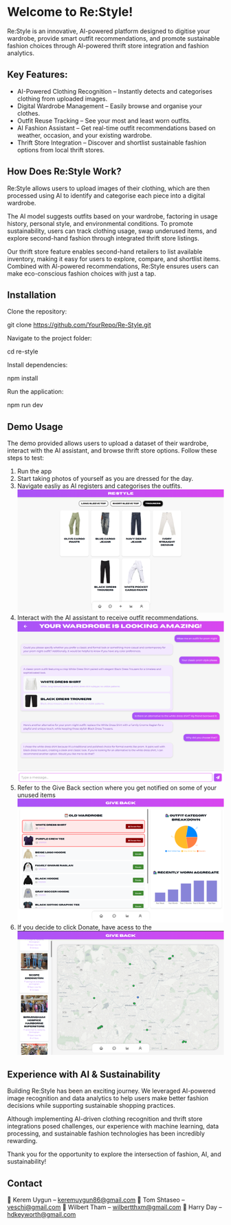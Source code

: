 # Welcome to Re:Style!

Re:Style is an innovative, AI-powered platform designed to digitise your wardrobe, provide smart outfit recommendations, and promote sustainable fashion choices through AI-powered thrift store integration and fashion analytics.

## Key Features:

- AI-Powered Clothing Recognition – Instantly detects and categorises clothing from uploaded images.
- Digital Wardrobe Management – Easily browse and organise your clothes.
- Outfit Reuse Tracking – See your most and least worn outfits.
- AI Fashion Assistant – Get real-time outfit recommendations based on weather, occasion, and your existing wardrobe.
- Thrift Store Integration – Discover and shortlist sustainable fashion options from local thrift stores.

## How Does Re:Style Work?

Re:Style allows users to upload images of their clothing, which are then processed using AI to identify and categorise each piece into a digital wardrobe.

The AI model suggests outfits based on your wardrobe, factoring in usage history, personal style, and environmental conditions. To promote sustainability, users can track clothing usage, swap underused items, and explore second-hand fashion through integrated thrift store listings.

Our thrift store feature enables second-hand retailers to list available inventory, making it easy for users to explore, compare, and shortlist items. Combined with AI-powered recommendations, Re:Style ensures users can make eco-conscious fashion choices with just a tap.

## Installation

Clone the repository:

git clone https://github.com/YourRepo/Re-Style.git

Navigate to the project folder:

cd re-style

Install dependencies:

npm install

Run the application:

npm run dev

## Demo Usage

The demo provided allows users to upload a dataset of their wardrobe, interact with the AI assistant, and browse thrift store options. Follow these steps to test:

1. Run the app
2. Start taking photos of yourself as you are dressed for the day.
3. Navigate easliy as AI registers and categorises the outfits.
![alt text](./readme_images/UI.png)
4. Interact with the AI assistant to receive outfit recommendations.
![alt text](./readme_images/AI_Chat.png)
5. Refer to the Give Back section where you get notified on some of your unused items
![alt text](./readme_images/Giveback.png)
6. If you decide to click Donate, have acess to the
![alt text](./readme_images/Map.png)

## Experience with AI & Sustainability

Building Re:Style has been an exciting journey. We leveraged AI-powered image recognition and data analytics to help users make better fashion decisions while supporting sustainable shopping practices.

Although implementing AI-driven clothing recognition and thrift store integrations posed challenges, our experience with machine learning, data processing, and sustainable fashion technologies has been incredibly rewarding.

Thank you for the opportunity to explore the intersection of fashion, AI, and sustainability!

## Contact

👤 Kerem Uygun – keremuygun86@gmail.com
👤 Tom Shtaseo – veschi@gmail.com
👤 Wilbert Tham – wilbertthxm@gmail.com
👤 Harry Day – hdkeyworth@gmail.com


